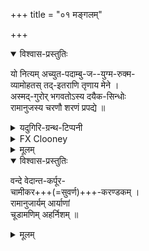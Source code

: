 +++
title = "०१ मङ्गलम्"

+++
<details open><summary>विश्वास-प्रस्तुतिः</summary>

यो नित्यम् अच्युत-पदाम्बु-ज--युग्म-रुक्म-  
व्यामोहतस् तद्-इतराणि तृणाय मेने ।  
अस्मद्-गुरोर् भगवतोऽस्य दयैक-सिन्धोः  
रामानुजस्य चरणौ शरणं प्रपद्ये ॥  
</details>

<details><summary>यदुगिरि-ग्रन्थ-टिप्पनी</summary>

**शरणागतिगद्यम्** - शरणार्थं संसारात् संरक्षणार्थं 'आ - समन्तात् सर्वप्रकारेण', प्रार्थनापूर्वकं 'गतिः'गमनम्-अवलम्बनम्-आत्मसमर्पणम्-शरणागतिः । शरणागतिः - (प्रपत्तिः) - मोक्षसाधनोपायः; तदधिकृत्य कृतं गद्यम् शरणागतिगद्यम् ॥

**तृणाय** - 'मन्यकर्मण्यनादरे विभाषाऽप्राणिषु' (पा.सू.२-३-१७) इति सूत्रेणानादरे द्योत्ये कर्मणि चतुर्थी वा स्यात् । (इति चतुर्थी)
</details>

<details><summary>FX Clooney</summary>

That one who considered every thing as a mere straw opposite the invaluable treasure viz., the lotus feet of acyuta, I surrender to that holy Guru, SrI RamanujAcArya, the veritable Ocean of compassion.
</details>


<details><summary>मूलम्</summary>

यो नित्यमच्युत पदाम्बुजयुग्मरुक्म व्यामोहतस्तदितराणि तृणाय मेने ।  
अस्मद्गुरोर्भगवतोऽस्य दयैकसिन्धोः रामानुजस्य चरणौ शरणं प्रपद्ये ॥
</details>

<details open><summary>विश्वास-प्रस्तुतिः</summary>

वन्दे वेदान्त-कर्पूर-  
चामीकर+++(=सुवर्ण)+++-करण्डकम् ।  
रामानुजार्यम् आर्याणां  
चूडामणिम् अहर्निशम् ॥
</details>

<details><summary>मूलम्</summary>

वन्दे वेदान्त-कर्पूर-  
चामीकर-करण्डकम् ।  
रामानुजार्यम् आर्याणां  
चूडामणिम् अहर्निशम् ॥
</details>

